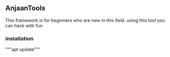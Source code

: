 ## AnjaanTools
This framework is for beginners who are new in this field. using this tool you can hack with fun

### installation
"""apt update"""
